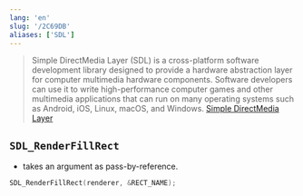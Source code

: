 ```yaml
---
lang: 'en'
slug: '/2C69DB'
aliases: ['SDL']
---
```


> Simple DirectMedia Layer (SDL) is a cross-platform software development library designed to provide a hardware abstraction layer for computer multimedia hardware components. Software developers can use it to write high-performance computer games and other multimedia applications that can run on many operating systems such as Android, iOS, Linux, macOS, and Windows. [Simple DirectMedia Layer](https://en.wikipedia.org/wiki/Simple_DirectMedia_Layer)

## `SDL_RenderFillRect`

- takes an argument as pass-by-reference.

```cpp
SDL_RenderFillRect(renderer, &RECT_NAME);
```
